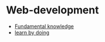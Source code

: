 # Web-development
- [Fundamental knowledge](https://github.com/vacu9708/Web-development/tree/main/Fundamental%20knowledge)
- [learn by doing](https://github.com/vacu9708/Web-development/tree/main/side%20projects)
